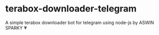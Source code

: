 # terabox-downloader-telegram
A simple terabox downloader bot for telegram using node-js by ASWIN SPARKY 💗
